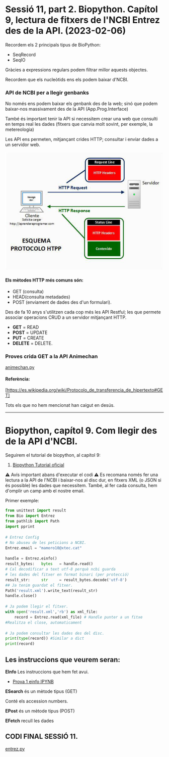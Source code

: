 
# Sessió 11, part 2. Biopython. Capítol 9, lectura de fitxers de l'NCBI Entrez des de la API. (2023-02-06)

Recordem els 2 principals tipus de BioPython:
* SeqRecord
* SeqIO

Gràcies a expressions regulars podem filtrar millor aquests objectes.

Recordem que els nucleòtids ens els podem baixar d'NCBI.

### API de NCBI per a llegir genbanks

No només ens podem baixar els genbank des de la web; sinó que podem baixar-nos massivament des de la API (App.Prog.Interface)

També és important tenir la API si necessitem crear una web que consulti en temps real les dades (fitxers que canvia molt sovint, per exemple, la metereologia)

Les API ens permeten, mitjançant crides HTTP; consultar i enviar dades a un servidor web.

![[API.jpg]](./API.jpg "API.jpg")

#### Els mètodes HTTP més comuns són: 

- GET (consulta)
- HEAD(consulta metadades)
- POST (enviament de dades des d'un formulari).

Des de fa 10 anys s'utilitzen cada cop més les API Restful; les que permete associar operacions CRUD a un servidor mitjançant HTTP.
* **GET** = READ
* **POST** = UPDATE
* **PUT** = CREATE
* **DELETE** = DELETE.


### Proves crida GET a la API Animechan

[animechan.py](./3-apis/1-requests/animechan.py)


#### Referència:
[https://es.wikipedia.org/wiki/Protocolo_de_transferencia_de_hipertexto#GET]

Tots els que no hem mencionat han caigut en desús.

<hr/>

# Biopython, capítol 9. Com llegir des de la API d'NCBI.

Seguirem el tutorial de biopython, al capítol 9:

1. [Biopython Tutorial oficial](http://biopython.org/DIST/docs/tutorial/Tutorial.html#sec143 "biopython")

⚠ Avís important abans d'executar el codi ⚠
Es recomana només fer una lectura a la API de l'NCBI i baixar-nos al disc dur, en fitxers XML (o JSON si és possible) les dades que necessitem.
També, al fer cada consulta, hem d'omplir un camp amb el nostre email.

Primer exemple:

```python
from unittest import result
from Bio import Entrez
from pathlib import Path
import pprint 

# Entrez Config
# No abuseu de les peticions a NCBI.
Entrez.email = "mamoro10@xtec.cat"

handle = Entrez.einfo()
result_bytes:   bytes   = handle.read()
# Cal decodificar a text utf-8 perquè ncbi guarda 
# les dades del fitxer en format binari (per protecció) 
result_str:     str     = result_bytes.decode('utf-8')
## Ja tenim guardat el fitxer.
Path('result.xml').write_text(result_str)
handle.close()

# Ja podem llegir el fitxer.
with open('result.xml','rb') as xml_file:
    record = Entrez.read(xml_file) # Handle punter a un fitxe
#Realitza el close, automaticament

# Ja podem consultar les dades des del disc.
print(type(record)) #Similar a dict
print(record)
```

## Les instruccions que veurem seran:

**EInfo** Les instruccions que hem fet avui.

- [Prova 1 einfo IPYNB](./entrez1.ipynb "entrez1.ipynb")

**ESearch** és un mètode tipus (GET)

Conté els accession numbers.
   
**EPost** és un mètode tipus (POST)
   
**EFetch** recull les dades

</hr>
</hr>


## CODI FINAL SESSIÓ 11.

[entrez.py](./5-entrez/entrez.py)

